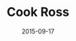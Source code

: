 ---
date: 2015-09-17
title: Cook Ross
categories: partner
logo: Cook-Ross.png
www: http://cookross.com/
---